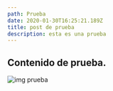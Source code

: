 ```yaml
---
path: Prueba
date: 2020-01-30T16:25:21.189Z
title: post de prueba
description: esta es una prueba
---
```

## Contenido de prueba.

![img prueba](assets/watches-6.jpg "Imagen de prueba")
